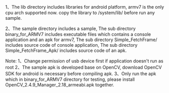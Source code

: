 
1、The lib directory includes libraries for android platform, armv7 is the only cpu arch supported now. 
   copy the library to /system/lib/ before run any sample.

2、The sample directory includes a sample,
   The sub directory binary_for_ARMV7 includes executable files which contains a console application and an apk for armv7,
   The sub directory Simple_FetchFrame/ includes source code of console application,
   The sub directory Simple_FetchFrame_Apk/ includes source code of an apk.


Note: 1、Change permission of usb device first if application doesn't run as root
      2、The sample apk is developed base on OpenCV, download OpenCV SDK for android is necessary before compiling apk.
      3、Only run the apk which in binary_for_ARMV7 directory for testing, please install OpenCV_2.4.9_Manager_2.18_armeabi.apk together.
